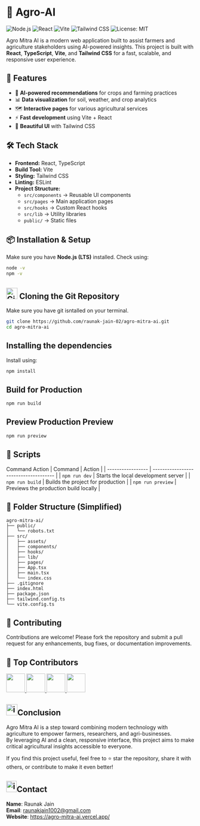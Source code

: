 # 🌱 Agro-AI

![Node.js](https://img.shields.io/badge/Node.js-18%2B-green?logo=node.js) 
![React](https://img.shields.io/badge/React-18-blue?logo=react) 
![Vite](https://img.shields.io/badge/Vite-5-purple?logo=vite) 
![Tailwind CSS](https://img.shields.io/badge/TailwindCSS-3-blue?logo=tailwindcss) 
![License: MIT](https://img.shields.io/badge/License-MIT-yellow.svg)

Agro Mitra AI is a modern web application built to assist farmers and agriculture stakeholders using AI-powered insights. This project is built with **React**, **TypeScript**, **Vite**, and **Tailwind CSS** for a fast, scalable, and responsive user experience.

## 🚀 Features
- 🌾 **AI-powered recommendations** for crops and farming practices
- 📊 **Data visualization** for soil, weather, and crop analytics
- 🗺️ **Interactive pages** for various agricultural services
- ⚡ **Fast development** using Vite + React
- 🎨 **Beautiful UI** with Tailwind CSS

## 🛠️ Tech Stack
- **Frontend:** React, TypeScript
- **Build Tool:** Vite
- **Styling:** Tailwind CSS
- **Linting:** ESLint
- **Project Structure:**  
  - `src/components` → Reusable UI components  
  - `src/pages` → Main application pages  
  - `src/hooks` → Custom React hooks  
  - `src/lib` → Utility libraries  
  - `public/` → Static files  

## 📦 Installation & Setup
Make sure you have **Node.js (LTS)** installed. Check using:
```bash
node -v
npm -v
```

## <img src="https://cdn-icons-png.flaticon.com/128/270/270798.png" alt="GitHub" width="30"> Cloning the Git Repository


Make sure you have git isntalled on your terminal.
```bash
git clone https://github.com/raunak-jain-02/agro-mitra-ai.git
cd agro-mitra-ai
```

## Installing the dependencies
Install using:
```bash
npm install
```

## Build for Production
```bash
npm run build
```

## Preview Production Preview
```bash
npm run preview
```

## 🧩 Scripts
Command	Action
| Command           | Action                                |
| ----------------- | ------------------------------------- |
| `npm run dev`     | Starts the local development server   |
| `npm run build`   | Builds the project for production     |
| `npm run preview` | Previews the production build locally |


## 📂 Folder Structure (Simplified)
```pgsql
agro-mitra-ai/
├── public/
│   └── robots.txt
├── src/
│   ├── assets/
│   ├── components/
│   ├── hooks/
│   ├── lib/
│   ├── pages/
│   ├── App.tsx
│   ├── main.tsx
│   └── index.css
├── .gitignore
├── index.html
├── package.json
├── tailwind.config.ts
└── vite.config.ts
```

## 🤝 Contributing
Contributions are welcome! Please fork the repository and submit a pull request for any enhancements, bug fixes, or documentation improvements.

## 👥 Top Contributors

<a href="https://github.com/raunak-jain-02">
  <img src="https://github.com/raunak-jain-02.png" width="50" height="50">
</a>

<a href="https://github.com/leafrelaf">
  <img src="https://github.com/leafrelaf.png" width="50" height="50">
</a>

<a href="https://github.com/akarsh0612">
  <img src="https://github.com/akarsh0612.png" width="50" height="50">
</a>

<a href="https://github.com/parekhudit7">
  <img src="https://github.com/parekhudit7.png" width="50" height="50">
</a>
<!-- repeat for each contributor -->



## <img src="https://cdn-icons-png.flaticon.com/128/702/702814.png" alt="icon" width="30" height="30">Conclusion

Agro Mitra AI is a step toward combining modern technology with agriculture to empower farmers, researchers, and agri-businesses.  
By leveraging AI and a clean, responsive interface, this project aims to make critical agricultural insights accessible to everyone.  

If you find this project useful, feel free to ⭐ star the repository, share it with others, or contribute to make it even better!

## <img src="https://cdn-icons-png.flaticon.com/128/3095/3095610.png" alt="icon" width="28" height="30">Contact

**Name**: Raunak Jain<br>
**Email**: raunakjain1002@gmail.com<br>
**Website**: https://agro-mitra-ai.vercel.app/


 

